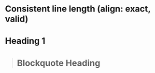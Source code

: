 # Consistent line length (align: exact, valid)

Heading 1
====================

> Blockquote Heading
> ==================
